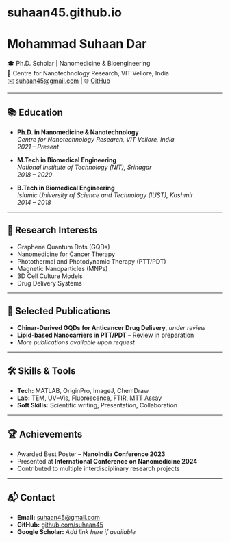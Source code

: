 # suhaan45.github.io
# Mohammad Suhaan Dar

🎓 Ph.D. Scholar | Nanomedicine & Bioengineering  
📍 Centre for Nanotechnology Research, VIT Vellore, India  
✉️ suhaan45@gmail.com | 🌐 [GitHub](https://github.com/suhaan45)

---

## 📚 Education

- **Ph.D. in Nanomedicine & Nanotechnology**  
  *Centre for Nanotechnology Research, VIT Vellore, India*  
  *2021 – Present*

- **M.Tech in Biomedical Engineering**  
  *National Institute of Technology (NIT), Srinagar*  
  *2018 – 2020*

- **B.Tech in Biomedical Engineering**  
  *Islamic University of Science and Technology (IUST), Kashmir*  
  *2014 – 2018*

---

## 🔬 Research Interests

- Graphene Quantum Dots (GQDs)  
- Nanomedicine for Cancer Therapy  
- Photothermal and Photodynamic Therapy (PTT/PDT)  
- Magnetic Nanoparticles (MNPs)  
- 3D Cell Culture Models  
- Drug Delivery Systems  

---

## 📝 Selected Publications

- **Chinar-Derived GQDs for Anticancer Drug Delivery**, *under review*  
- **Lipid-based Nanocarriers in PTT/PDT** – Review in preparation  
- *More publications available upon request*

---

## 🛠 Skills & Tools

- **Tech:** MATLAB, OriginPro, ImageJ, ChemDraw  
- **Lab:** TEM, UV–Vis, Fluorescence, FTIR, MTT Assay  
- **Soft Skills:** Scientific writing, Presentation, Collaboration

---

## 🏆 Achievements

- Awarded Best Poster – **NanoIndia Conference 2023**  
- Presented at **International Conference on Nanomedicine 2024**  
- Contributed to multiple interdisciplinary research projects

---

## 📬 Contact

- **Email:** suhaan45@gmail.com  
- **GitHub:** [github.com/suhaan45](https://github.com/suhaan45)  
- **Google Scholar:** *Add link here if available*  
